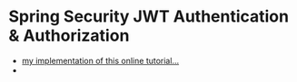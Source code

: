# Spring Security JWT Authentication & Authorization
- [my implementation of this online tutorial...](https://medium.com/code-with-farhan/spring-security-jwt-authentication-authorization-a2c6860be3cf)
- 